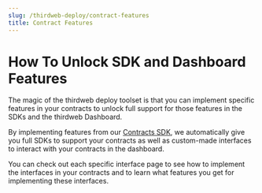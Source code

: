 ```yaml
---
slug: /thirdweb-deploy/contract-features
title: Contract Features
---
```


# How To Unlock SDK and Dashboard Features

The magic of the thirdweb deploy toolset is that you can implement specific features in your contracts to unlock full support for those features in the SDKs and the thirdweb Dashboard.

By implementing features from our [Contracts SDK](https://docs.thirdweb.com/contracts), we automatically give you full SDKs to support your contracts as well as custom-made interfaces to interact with your contracts in the dashboard.

You can check out each specific interface page to see how to implement the interfaces in your contracts and to learn what features you get for implementing these interfaces.
